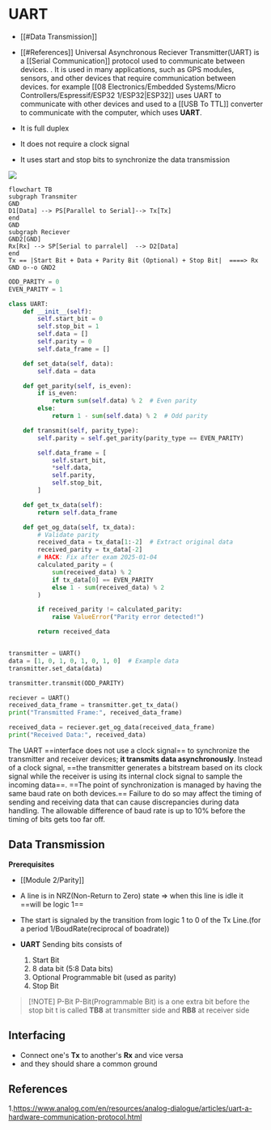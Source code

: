 # UART
 - [[#Data Transmission]]
 - [[#References]]
Universal Asynchronous Reciever Transmitter(UART) is a [[Serial Communication]] protocol used to communicate between devices. . It  is used in many applications, such as GPS modules, sensors, and other devices that require communication between devices. for example [[08 Electronics/Embedded Systems/Micro Controllers/Espressif/ESP32 1/ESP32|ESP32]] uses UART to communicate with other devices and  used to a [[USB To TTL]] converter to communicate with the computer, which uses **UART**.

- It is full duplex
- It does not require a clock signal
- It uses start and stop bits to synchronize the data transmission

![](https://www.analog.com/en/_/media/images/analog-dialogue/en/volume-54/number-4/articles/uart-a-hardware-communication-protocol/335962-fig-01.svg?w=577&rev=a39d7f916b404552967cc0579b7c0639)

```mermaid
flowchart TB
subgraph Transmiter 
GND
D1[Data] --> PS[Parallel to Serial]--> Tx[Tx]
end 
GND
subgraph Reciever
GND2[GND]
Rx[Rx] --> SP[Serial to parralel]  --> D2[Data]
end 
Tx == |Start Bit + Data + Parity Bit (Optional) + Stop Bit|  ====> Rx 
GND o--o GND2
```
```python
ODD_PARITY = 0
EVEN_PARITY = 1

class UART:
    def __init__(self):
        self.start_bit = 0
        self.stop_bit = 1
        self.data = []
        self.parity = 0
        self.data_frame = []

    def set_data(self, data):
        self.data = data

    def get_parity(self, is_even):
        if is_even:
            return sum(self.data) % 2  # Even parity
        else:
            return 1 - sum(self.data) % 2  # Odd parity

    def transmit(self, parity_type):
        self.parity = self.get_parity(parity_type == EVEN_PARITY)

        self.data_frame = [
            self.start_bit,
            *self.data,
            self.parity,
            self.stop_bit,
        ]

    def get_tx_data(self):
        return self.data_frame

    def get_og_data(self, tx_data):
        # Validate parity
        received_data = tx_data[1:-2]  # Extract original data
        received_parity = tx_data[-2]
        # HACK: Fix after exam 2025-01-04
        calculated_parity = (
            sum(received_data) % 2
            if tx_data[0] == EVEN_PARITY
            else 1 - sum(received_data) % 2
        )

        if received_parity != calculated_parity:
            raise ValueError("Parity error detected!")

        return received_data


transmitter = UART()
data = [1, 0, 1, 0, 1, 0, 1, 0]  # Example data
transmitter.set_data(data)

transmitter.transmit(ODD_PARITY)

reciever = UART()
received_data_frame = transmitter.get_tx_data()
print("Transmitted Frame:", received_data_frame)

received_data = reciever.get_og_data(received_data_frame)
print("Received Data:", received_data)

```

The UART ==interface does not use a clock signal== to synchronize the transmitter and receiver devices; **it transmits data asynchronously**. Instead of a clock signal, ==the transmitter generates a bitstream based on its clock signal while the receiver is using its internal clock signal to sample the incoming data==.
==The point of synchronization is managed by having the same baud rate on both devices.== Failure to do so may affect the timing of sending and receiving data that can cause discrepancies during data handling. The allowable difference of baud rate is up to 10% before the timing of bits gets too far off.

## Data Transmission
**Prerequisites**
- [[Module 2/Parity]]

- A line is in NRZ(Non-Return to Zero) state => when this line is idle it ==will be logic 1==
- The start is signaled by the transition from logic 1 to 0 of the Tx Line.(for a period 1/BoudRate(reciprocal of boadrate))
- **UART** Sending bits consists of
	1. Start Bit
	2. 8 data bit (5:8 Data bits)
	3. Optional Programmable bit (used as parity)
	4. Stop Bit


> [!NOTE] P-Bit
> P-Bit(Programmable Bit) is a one extra bit before the stop bit t is called **TB8** at transmitter side and **RB8** at receiver side

## Interfacing 
- Connect one's **Tx** to another's **Rx** and vice versa
- and they should share a common ground 

## References
1.https://www.analog.com/en/resources/analog-dialogue/articles/uart-a-hardware-communication-protocol.html
